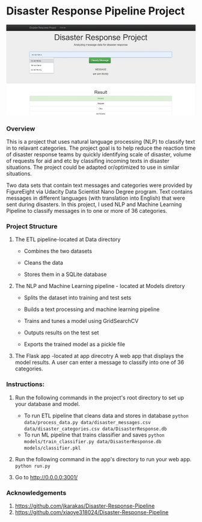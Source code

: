 # Disaster Response Pipeline Project
![DisasterResponseAppDemo](https://github.com/DiloromA/Disaster-Response-Pipeline/blob/main/media/screenshot_1.JPG)
### Overview
This is a project that uses natural language processing (NLP) to classify text in to relavant categories. The project goal is to help reduce the reaction time of disaster response teams by quickly identifying scale of disaster, volume of requests for aid and etc by classifing incoming texts in disaster situations. The project could be adapted or/optimized to use in similar situations. 

Two data sets that contain text messages and categories were provided by FigureEight via Udacity Data Scientist Nano Degree program. Text contains  messages in different languages (with translation into English) that were sent during disasters. In this project, I used NLP and Machine Learning Pipeline to classify messages in to one or more of 36 categories. 

### Project Structure
1. The ETL pipeline-located at Data directory

    * Combines the two datasets 

    * Cleans the data

    * Stores them in a SQLite database

2. The NLP and Machine Learning pipeline - located at Models diretory

    * Splits the dataset into training and test sets

    * Builds a text processing and machine learning pipeline

    * Trains and tunes a model using GridSearchCV

    * Outputs results on the test set

    * Exports the trained model as a pickle file

3. The Flask app -located at app direcotry
A web app that displays the model results. A user can enter a message to classify into one of 36 categories. 

### Instructions:
1. Run the following commands in the project's root directory to set up your database and model.

    - To run ETL pipeline that cleans data and stores in database
        `python data/process_data.py data/disaster_messages.csv data/disaster_categories.csv data/DisasterResponse.db`
    - To run ML pipeline that trains classifier and saves
        `python models/train_classifier.py data/DisasterResponse.db models/classifier.pkl`

2. Run the following command in the app's directory to run your web app.
    `python run.py`

3. Go to http://0.0.0.0:3001/

### Acknowledgements
1. https://github.com/jkarakas/Disaster-Response-Pipeline
2. https://github.com/xiaoye318024/Disaster-Response-Pipeline
